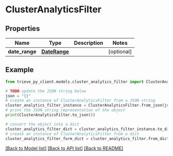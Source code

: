 # ClusterAnalyticsFilter


## Properties

Name | Type | Description | Notes
------------ | ------------- | ------------- | -------------
**date_range** | [**DateRange**](DateRange.md) |  | [optional] 

## Example

```python
from trieve_py_client.models.cluster_analytics_filter import ClusterAnalyticsFilter

# TODO update the JSON string below
json = "{}"
# create an instance of ClusterAnalyticsFilter from a JSON string
cluster_analytics_filter_instance = ClusterAnalyticsFilter.from_json(json)
# print the JSON string representation of the object
print(ClusterAnalyticsFilter.to_json())

# convert the object into a dict
cluster_analytics_filter_dict = cluster_analytics_filter_instance.to_dict()
# create an instance of ClusterAnalyticsFilter from a dict
cluster_analytics_filter_form_dict = cluster_analytics_filter.from_dict(cluster_analytics_filter_dict)
```
[[Back to Model list]](../README.md#documentation-for-models) [[Back to API list]](../README.md#documentation-for-api-endpoints) [[Back to README]](../README.md)


